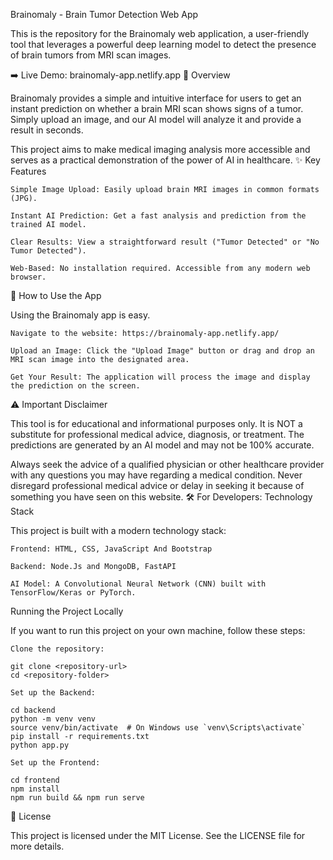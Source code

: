 Brainomaly - Brain Tumor Detection Web App

This is the repository for the Brainomaly web application, a user-friendly tool that leverages a powerful deep learning model to detect the presence of brain tumors from MRI scan images.

➡️ Live Demo: brainomaly-app.netlify.app
📖 Overview

Brainomaly provides a simple and intuitive interface for users to get an instant prediction on whether a brain MRI scan shows signs of a tumor. Simply upload an image, and our AI model will analyze it and provide a result in seconds.

This project aims to make medical imaging analysis more accessible and serves as a practical demonstration of the power of AI in healthcare.
✨ Key Features

    Simple Image Upload: Easily upload brain MRI images in common formats (JPG).

    Instant AI Prediction: Get a fast analysis and prediction from the trained AI model.

    Clear Results: View a straightforward result ("Tumor Detected" or "No Tumor Detected").

    Web-Based: No installation required. Accessible from any modern web browser.

🚀 How to Use the App

Using the Brainomaly app is easy.

    Navigate to the website: https://brainomaly-app.netlify.app/

    Upload an Image: Click the "Upload Image" button or drag and drop an MRI scan image into the designated area.

    Get Your Result: The application will process the image and display the prediction on the screen.

⚠️ Important Disclaimer

This tool is for educational and informational purposes only. It is NOT a substitute for professional medical advice, diagnosis, or treatment. The predictions are generated by an AI model and may not be 100% accurate.

Always seek the advice of a qualified physician or other healthcare provider with any questions you may have regarding a medical condition. Never disregard professional medical advice or delay in seeking it because of something you have seen on this website.
🛠️ For Developers: Technology Stack

This project is built with a modern technology stack:

    Frontend: HTML, CSS, JavaScript And Bootstrap

    Backend: Node.Js and MongoDB, FastAPI

    AI Model: A Convolutional Neural Network (CNN) built with TensorFlow/Keras or PyTorch.

Running the Project Locally

If you want to run this project on your own machine, follow these steps:

    Clone the repository:

    git clone <repository-url>
    cd <repository-folder>

    Set up the Backend:

    cd backend
    python -m venv venv
    source venv/bin/activate  # On Windows use `venv\Scripts\activate`
    pip install -r requirements.txt
    python app.py

    Set up the Frontend:

    cd frontend
    npm install
    npm run build && npm run serve

📜 License

This project is licensed under the MIT License. See the LICENSE file for more details.

